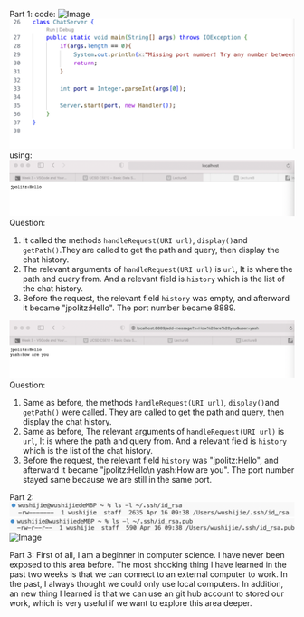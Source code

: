 Part 1:
code:
![Image](code3.png)
![Image](code4.png)
using:
![Image](using3.png)
Question:
1. It called the methods `handleRequest(URI url)`, `display()`and `getPath()`.They are called to get the path and query, then display the chat history.
2. The relevant arguments of `handleRequest(URI url)` is `url`, It is where the path and query from. And a relevant field is `history` which is the list of the chat history.
3. Before the request, the relevant field `history` was empty, and afterward it became "jpolitz:Hello". The port number became 8889.

![Image](using4.png)
Question:
1. Same as before, the methods `handleRequest(URI url)`, `display()`and `getPath()` were called. They are called to get the path and query, then display the chat history.
2. Same as before, The relevant arguments of `handleRequest(URI url)` is `url`, It is where the path and query from. And a relevant field is `history` which is the list of the chat history.
3. Before the request, the relevant field `history` was "jpolitz:Hello", and afterward it became "jpolitz:Hello\n yash:How are you". The port number stayed same because we are still in the same port.

Part 2:
![Image](part2pri.png)
![Image](part2pub.png)
![Image](login.png)

Part 3:
First of all, I am a beginner in computer science. I have never been exposed to this area before. The most shocking thing I have learned in the past two weeks is that we can connect  to an external computer to work. In the past, I always thought we could only use local computers. In addition, an new thing I learned is that we can use an git hub account to stored our work, which is very useful if we want to explore this area deeper.

